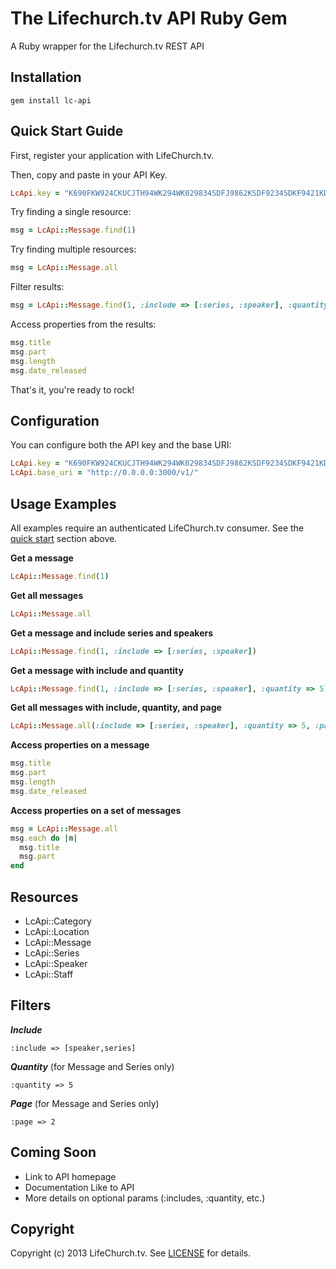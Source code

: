 # The Lifechurch.tv API Ruby Gem

A Ruby wrapper for the Lifechurch.tv REST API

## Installation
	gem install lc-api

## Quick Start Guide
First, register your application with LifeChurch.tv.

Then, copy and paste in your API Key.

```ruby
LcApi.key = "K690FKW924CKUCJTH94WK294WK029834SDFJ9862KSDF9234SDKF9421KDVDS"
```

Try finding a single resource:

```ruby
msg = LcApi::Message.find(1)
```

Try finding multiple resources:

```ruby
msg = LcApi::Message.all
```

Filter results:

```ruby
msg = LcApi::Message.find(1, :include => [:series, :speaker], :quantity => 20)
```

Access properties from the results:
```ruby
msg.title
msg.part
msg.length
msg.date_released
```

That's it, you're ready to rock!

## Configuration
You can configure both the API key and the base URI:

```ruby
LcApi.key = "K690FKW924CKUCJTH94WK294WK029834SDFJ9862KSDF9234SDKF9421KDVDS"
LcApi.base_uri = "http://0.0.0.0:3000/v1/"
```

## Usage Examples
All examples require an authenticated LifeChurch.tv consumer. See the <a href="#quick-start-guide">quick start</a> section above. 

**Get a message**

```ruby
LcApi::Message.find(1)
```

**Get all messages**

```ruby
LcApi::Message.all
```

**Get a message and include series and speakers**

```ruby
LcApi::Message.find(1, :include => [:series, :speaker])
```

**Get a message with include and quantity**

```ruby
LcApi::Message.find(1, :include => [:series, :speaker], :quantity => 5)
```

**Get all messages with include, quantity, and page**
```ruby
LcApi::Message.all(:include => [:series, :speaker], :quantity => 5, :page => 2)
```

**Access properties on a message**
```ruby
msg.title
msg.part
msg.length
msg.date_released
```

**Access properties on a set of messages**
```ruby
msg = LcApi::Message.all
msg.each do |m|
  msg.title
  msg.part
end
```

## Resources

* LcApi::Category
* LcApi::Location
* LcApi::Message
* LcApi::Series
* LcApi::Speaker
* LcApi::Staff

## Filters

***Include***

	:include => [speaker,series]

***Quantity*** (for Message and Series only)

	:quantity => 5

***Page*** (for Message and Series only)

	:page => 2

## Coming Soon
* Link to API homepage
* Documentation Like to API
* More details on optional params (:includes, :quantity, etc.)

## Copyright
Copyright (c) 2013 LifeChurch.tv.
See [LICENSE][] for details.

[license]: LICENSE.txt
